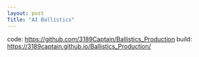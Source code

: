 ```yaml
---
layout: post
Title: "AI Ballistics"
---
```

code: https://github.com/3189Captain/Ballistics_Production
build: https://3189captain.github.io/Ballistics_Production/
